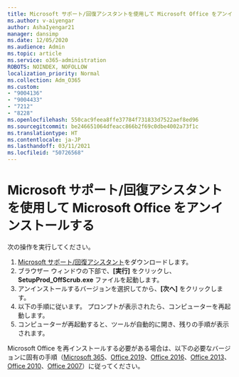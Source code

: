 ```yaml
---
title: Microsoft サポート/回復アシスタントを使用して Microsoft Office をアンインストールする
ms.author: v-aiyengar
author: AshaIyengar21
manager: dansimp
ms.date: 12/05/2020
ms.audience: Admin
ms.topic: article
ms.service: o365-administration
ROBOTS: NOINDEX, NOFOLLOW
localization_priority: Normal
ms.collection: Adm_O365
ms.custom:
- "9004136"
- "9004433"
- "7212"
- "8228"
ms.openlocfilehash: 550cac9feea8ffe37784f731833d7522aef8ed96
ms.sourcegitcommit: be246651064dfeacc866b2f69c0dbe4002a73f1c
ms.translationtype: HT
ms.contentlocale: ja-JP
ms.lasthandoff: 03/11/2021
ms.locfileid: "50726568"
---
```

# <a name="use-microsoft-support-and-recovery-assistant-to-uninstall-microsoft-office"></a>Microsoft サポート/回復アシスタントを使用して Microsoft Office をアンインストールする

次の操作を実行してください。

1. [Microsoft サポート/回復アシスタント](https://go.microsoft.com/fwlink/?linkid=2139122)をダウンロードします。
1. ブラウザー ウィンドウの下部で、**[実行]** をクリックし、**SetupProd_OffScrub.exe** ファイルを起動します。
1. アンインストールするバージョンを選択してから、**[次へ]** をクリックします。
1. 以下の手順に従います。 プロンプトが表示されたら、コンピューターを再起動します。
1. コンピューターが再起動すると、ツールが自動的に開き、残りの手順が表示されます。

Microsoft Office を再インストールする必要がある場合は、以下の必要なバージョンに固有の手順（[Microsoft 365](https://go.microsoft.com/fwlink/?linkid=2138843)、[Office 2019](https://go.microsoft.com/fwlink/?linkid=2138843)、[Office 2016](https://go.microsoft.com/fwlink/?linkid=2138919)、[Office 2013](https://go.microsoft.com/fwlink/?linkid=2138919)、[Office 2010](https://go.microsoft.com/fwlink/?linkid=2139237)、[Office 2007](https://go.microsoft.com/fwlink/?linkid=2138644)）に従ってください。